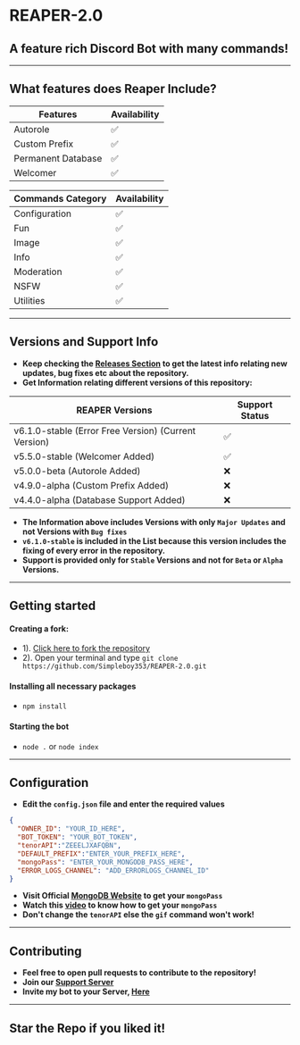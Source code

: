 #               REAPER-2.0

## A feature rich Discord Bot with many commands!

---

## What features does Reaper Include?

| Features             | Availability |
| -------------------- | ------------ |
| Autorole             |     ✅       |
| Custom Prefix        |     ✅       |
| Permanent Database   |     ✅       |
| Welcomer             |     ✅       |

| Commands Category      | Availability |
| ---------------------- | ------------ |
| Configuration          |     ✅       |
| Fun                    |     ✅       |
| Image                  |     ✅       |
| Info                   |     ✅       |
| Moderation             |     ✅       |
| NSFW                   |     ✅       |
| Utilities              |     ✅       |

---

## Versions and Support Info
- **Keep checking the [Releases Section](https://github.com/Simpleboy353/REAPER-2.0/releases) to get the latest info relating new updates, bug fixes etc about the repository.**
- **Get Information relating different versions of this repository:**

|              REAPER Versions                           | Support Status |
| ------------------------------------------------------ | -------------- |
| v6.1.0-stable (Error Free Version) (Current Version)   |       ✅       |
| v5.5.0-stable (Welcomer Added)                         |       ✅       |
| v5.0.0-beta (Autorole Added)                           |       ❌       |
| v4.9.0-alpha (Custom Prefix Added)                     |       ❌       |
| v4.4.0-alpha (Database Support Added)                  |       ❌       |

- **The Information above includes Versions with only `Major Updates` and not Versions with `Bug fixes`**
- **`v6.1.0-stable` is included in the List because this version includes the fixing of every error in the repository.**
- **Support is provided only for `Stable` Versions and not for `Beta` or `Alpha` Versions.**

---

## Getting started
#### Creating a fork:
- 1). [Click here to fork the repository](https://github.com/Simpleboy353/REAPER-2.0)
- 2). Open your terminal and type `git clone https://github.com/Simpleboy353/REAPER-2.0.git`
#### Installing all necessary packages
- `npm install`
#### Starting the bot
- `node .` or `node index`

---

## Configuration
- **Edit the `config.json` file and enter the  required values**
```json
{
  "OWNER_ID": "YOUR_ID_HERE",
  "BOT_TOKEN": "YOUR_BOT_TOKEN",
  "tenorAPI":"ZEEELJXAFQBN",
  "DEFAULT_PREFIX":"ENTER_YOUR_PREFIX_HERE",
  "mongoPass": "ENTER_YOUR_MONGODB_PASS_HERE",
  "ERROR_LOGS_CHANNEL": "ADD_ERRORLOGS_CHANNEL_ID"
}
```
- **Visit Official [MongoDB Website](https://mongodb.com) to get your `mongoPass`**
- **Watch this [video](https://youtu.be/pf-8KA8td88) to know how to get your `mongoPass`**
- **Don't change the `tenorAPI` else the `gif` command won't work!**

---

## Contributing
- **Feel free to open pull requests to contribute to the repository!**
- **Join our [Support Server](https://infinitybot.tk/support)**
- **Invite my bot to your Server, [Here](https://infinitybot.tk/invite)**

---

## Star the Repo if you liked it!
